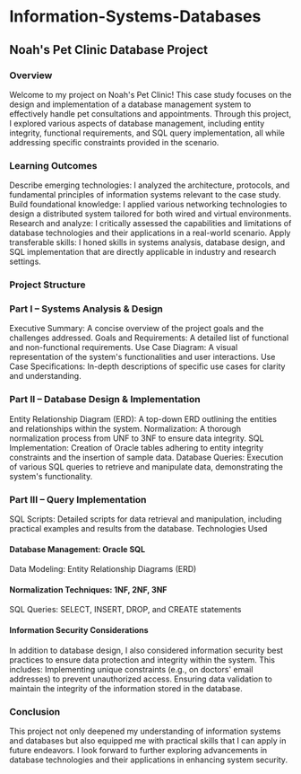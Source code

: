 # Information-Systems-Databases
## Noah's Pet Clinic Database Project
### Overview
Welcome to my project on Noah's Pet Clinic! This case study focuses on the design and implementation of a database management system to effectively handle pet consultations and appointments. Through this project, I explored various aspects of database management, including entity integrity, functional requirements, and SQL query implementation, all while addressing specific constraints provided in the scenario.

### Learning Outcomes
Describe emerging technologies: I analyzed the architecture, protocols, and fundamental principles of information systems relevant to the case study.
Build foundational knowledge: I applied various networking technologies to design a distributed system tailored for both wired and virtual environments.
Research and analyze: I critically assessed the capabilities and limitations of database technologies and their applications in a real-world scenario.
Apply transferable skills: I honed skills in systems analysis, database design, and SQL implementation that are directly applicable in industry and research settings.

### Project Structure
### Part I – Systems Analysis & Design
Executive Summary: A concise overview of the project goals and the challenges addressed.
Goals and Requirements: A detailed list of functional and non-functional requirements.
Use Case Diagram: A visual representation of the system's functionalities and user interactions.
Use Case Specifications: In-depth descriptions of specific use cases for clarity and understanding.

### Part II – Database Design & Implementation
Entity Relationship Diagram (ERD): A top-down ERD outlining the entities and relationships within the system.
Normalization: A thorough normalization process from UNF to 3NF to ensure data integrity.
SQL Implementation: Creation of Oracle tables adhering to entity integrity constraints and the insertion of sample data.
Database Queries: Execution of various SQL queries to retrieve and manipulate data, demonstrating the system's functionality.

### Part III – Query Implementation
SQL Scripts: Detailed scripts for data retrieval and manipulation, including practical examples and results from the database.
Technologies Used
#### Database Management: Oracle SQL
Data Modeling: Entity Relationship Diagrams (ERD)
#### Normalization Techniques: 1NF, 2NF, 3NF
SQL Queries: SELECT, INSERT, DROP, and CREATE statements
#### Information Security Considerations
In addition to database design, I also considered information security best practices to ensure data protection and integrity within the system. This includes:
Implementing unique constraints (e.g., on doctors' email addresses) to prevent unauthorized access.
Ensuring data validation to maintain the integrity of the information stored in the database.

### Conclusion
This project not only deepened my understanding of information systems and databases but also equipped me with practical skills that I can apply in future endeavors. I look forward to further exploring advancements in database technologies and their applications in enhancing system security.
